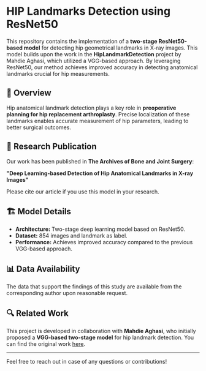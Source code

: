 # HIP Landmarks Detection using ResNet50

This repository contains the implementation of a **two-stage ResNet50-based model** for detecting hip geometrical landmarks in X-ray images. This model builds upon the work in the **HipLandmarkDetection** project by Mahdie Aghasi, which utilized a VGG-based approach. By leveraging ResNet50, our method achieves improved accuracy in detecting anatomical landmarks crucial for hip measurements.

## 📌 Overview
Hip anatomical landmark detection plays a key role in **preoperative planning for hip replacement arthroplasty**. Precise localization of these landmarks enables accurate measurement of hip parameters, leading to better surgical outcomes.

## 🔬 Research Publication
Our work has been published in **The Archives of Bone and Joint Surgery**:

**"Deep Learning-based Detection of Hip Anatomical Landmarks in X-ray Images"**

Please cite our article if you use this model in your research.

## 🏗️ Model Details
- **Architecture:** Two-stage deep learning model based on ResNet50.
- **Dataset:** 854 images and landmark as label.
- **Performance:** Achieves improved accuracy compared to the previous VGG-based approach.

## 📊 Data Availability
The data that support the findings of this study are available from the corresponding author upon reasonable request.

## 🔍 Related Work
This project is developed in collaboration with **Mahdie Aghasi**, who initially proposed a **VGG-based two-stage model** for hip landmark detection. You can find the original work [here](https://github.com/MahdieAghasi/HipLandmarkDetection).

---
Feel free to reach out in case of any questions or contributions!
